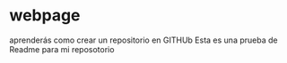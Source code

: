 # webpage
aprenderás como crear un repositorio en GITHUb
Esta es una prueba de Readme para mi reposotorio

